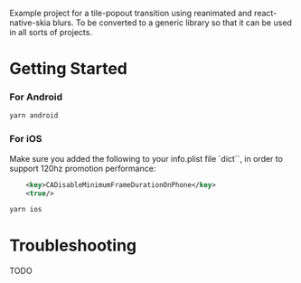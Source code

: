 Example project for a tile-popout transition using reanimated and react-native-skia blurs.
To be converted to a generic library so that it can be used in all sorts of projects.

# Getting Started

### For Android

```bash
yarn android
```

### For iOS

Make sure you added the following to your info.plist file `dict``, in order to support 120hz promotion performance:

```xml
	<key>CADisableMinimumFrameDurationOnPhone</key>
	<true/>
```

```bash
yarn ios
```

# Troubleshooting

TODO
